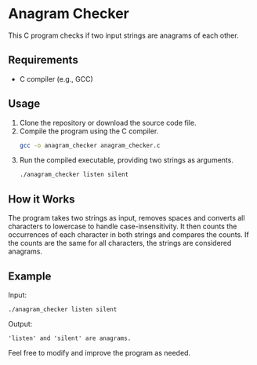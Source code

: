 # Anagram Checker

This C program checks if two input strings are anagrams of each other.

## Requirements
- C compiler (e.g., GCC)

## Usage
1. Clone the repository or download the source code file.
2. Compile the program using the C compiler.
    ```bash
    gcc -o anagram_checker anagram_checker.c
    ```
3. Run the compiled executable, providing two strings as arguments.
    ```bash
    ./anagram_checker listen silent
    ```

## How it Works
The program takes two strings as input, removes spaces and converts all characters to lowercase to handle case-insensitivity. It then counts the occurrences of each character in both strings and compares the counts. If the counts are the same for all characters, the strings are considered anagrams.

## Example
Input:

```
./anagram_checker listen silent
```

Output:
```
'listen' and 'silent' are anagrams.

```

Feel free to modify and improve the program as needed.